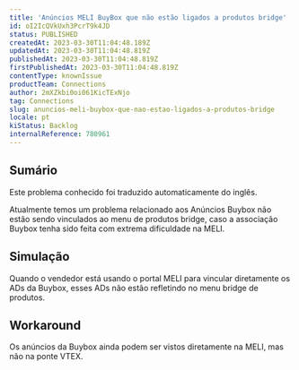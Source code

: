 ```yaml
---
title: 'Anúncios MELI BuyBox que não estão ligados a produtos bridge'
id: oI2IcQVkUxh3PcrT9k4JD
status: PUBLISHED
createdAt: 2023-03-30T11:04:48.189Z
updatedAt: 2023-03-30T11:04:48.819Z
publishedAt: 2023-03-30T11:04:48.819Z
firstPublishedAt: 2023-03-30T11:04:48.819Z
contentType: knownIssue
productTeam: Connections
author: 2mXZkbi0oi061KicTExNjo
tag: Connections
slug: anuncios-meli-buybox-que-nao-estao-ligados-a-produtos-bridge
locale: pt
kiStatus: Backlog
internalReference: 780961
---
```


## Sumário

<div class="alert alert-info">
  <p>Este problema conhecido foi traduzido automaticamente do inglês.</p>
</div>



Atualmente temos um problema relacionado aos Anúncios Buybox não estão sendo vinculados ao menu de produtos bridge, caso a associação Buybox tenha sido feita com extrema dificuldade na MELI.


##

## Simulação



Quando o vendedor está usando o portal MELI para vincular diretamente os ADs da Buybox, esses ADs não estão refletindo no menu bridge de produtos.


##

## Workaround



Os anúncios da Buybox ainda podem ser vistos diretamente na MELI, mas não na ponte VTEX.





